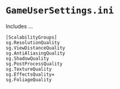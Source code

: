 # `GameUserSettings.ini`

Includes ...

```
[ScalabilityGroups] 
sg.ResolutionQuality
sg.ViewDistanceQuality
sg.AntiAliasingQuality
sg.ShadowQuality
sg.PostProcessQuality
sg.TextureQuality
sg.EffectsQuality=
sg.FoliageQuality
```
